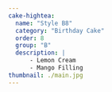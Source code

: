 ```yaml
---
cake-hightea:
  name: "Style B8"
  category: "Birthday Cake"
  order: 8
  group: "B"
  description: |
      - Lemon Cream
      - Mango Filling
thumbnail: ./main.jpg
---
```

